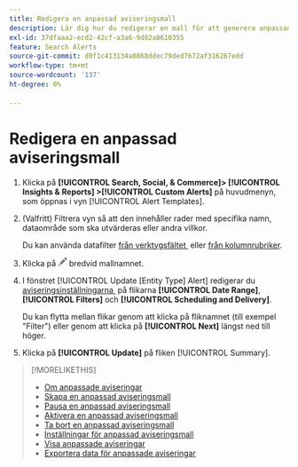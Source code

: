 ```yaml
---
title: Redigera en anpassad aviseringsmall
description: Lär dig hur du redigerar en mall för att generera anpassade aviseringar.
exl-id: 37dfaaa2-ecd2-42cf-a3a6-9d82a8610355
feature: Search Alerts
source-git-commit: d0f1c413134a0868ddec79ded7672af316267edd
workflow-type: tm+mt
source-wordcount: '137'
ht-degree: 0%

---
```


# Redigera en anpassad aviseringsmall

1. Klicka på **[!UICONTROL Search, Social, & Commerce]> [!UICONTROL Insights & Reports] >[!UICONTROL Custom Alerts]** på huvudmenyn, som öppnas i vyn [!UICONTROL Alert Templates].

1. (Valfritt) Filtrera vyn så att den innehåller rader med specifika namn, dataområde som ska utvärderas eller andra villkor.

   Du kan använda datafilter [&#x200B; från verktygsfältet &#x200B;](/help/search-social-commerce/common-tasks/data-views/ad-hoc-settings/column-filter-apply-from-toolbar.md) eller [&#x200B; från kolumnrubriker](/help/search-social-commerce/common-tasks/data-views/ad-hoc-settings/column-filter-apply-from-column-heading.md).

1. Klicka på ![Redigera](/help/search-social-commerce/assets/edit.png "Redigera") bredvid mallnamnet.

1. I fönstret [!UICONTROL Update \[Entity Type\] Alert] redigerar du [&#x200B; aviseringsinställningarna &#x200B;](alert-template-settings.md) på flikarna **[!UICONTROL Date Range]**, **[!UICONTROL Filters]** och **[!UICONTROL Scheduling and Delivery]**.

   Du kan flytta mellan flikar genom att klicka på fliknamnet (till exempel &quot;Filter&quot;) eller genom att klicka på **[!UICONTROL Next]** längst ned till höger.

1. Klicka på **[!UICONTROL Update]** på fliken [!UICONTROL Summary].

>[!MORELIKETHIS]
>
>* [Om anpassade aviseringar](alert-about.md)
>* [Skapa en anpassad aviseringsmall](alert-template-create.md)
>* [Pausa en anpassad aviseringsmall](alert-template-pause.md)
>* [Aktivera en anpassad aviseringsmall](alert-template-activate.md)
>* [Ta bort en anpassad aviseringsmall](alert-template-delete.md)
>* [Inställningar för anpassad aviseringsmall](alert-template-settings.md)
>* [Visa anpassade aviseringar](alert-view.md)
>* [Exportera data för anpassade aviseringar](alert-export-data.md)
